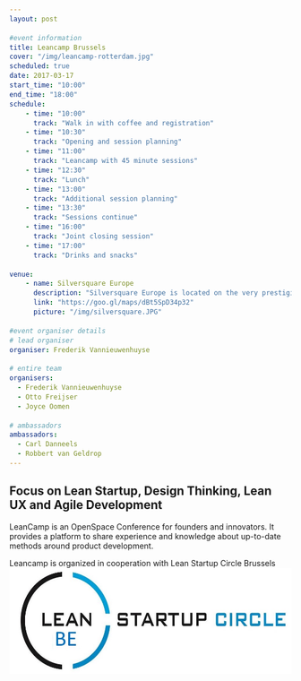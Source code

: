 ```yaml
---
layout: post

#event information
title: Leancamp Brussels
cover: "/img/leancamp-rotterdam.jpg"
scheduled: true
date: 2017-03-17
start_time: "10:00"
end_time: "18:00"
schedule:
    - time: "10:00"
      track: "Walk in with coffee and registration"
    - time: "10:30"
      track: "Opening and session planning"
    - time: "11:00"
      track: "Leancamp with 45 minute sessions"
    - time: "12:30"
      track: "Lunch"
    - time: "13:00"
      track: "Additional session planning"
    - time: "13:30"
      track: "Sessions continue"
    - time: "16:00"
      track: "Joint closing session"
    - time: "17:00"
      track: "Drinks and snacks"

venue:
    - name: Silversquare Europe
      description: "Silversquare Europe is located on the very prestigious Square de Meeûs, at the heart of the EU District and 200 meters away from the EU Parliament and the Luxemburg train station."
      link: "https://goo.gl/maps/dBt5SpD34p32"
      picture: "/img/silversquare.JPG"

#event organiser details
# lead organiser
organiser: Frederik Vannieuwenhuyse

# entire team
organisers:
  - Frederik Vannieuwenhuyse
  - Otto Freijser
  - Joyce Oomen

# ambassadors
ambassadors:
  - Carl Danneels
  - Robbert van Geldrop
---
```

## Focus on Lean Startup, Design Thinking, Lean UX and Agile Development

LeanCamp is an OpenSpace Conference for founders and innovators. It provides a platform to share experience and knowledge about up-to-date methods around product development.

Leancamp is organized in cooperation with Lean Startup Circle Brussels
![LSC BXL logo](/img/LeanStartupCircleBXL_Logo.jpg)
